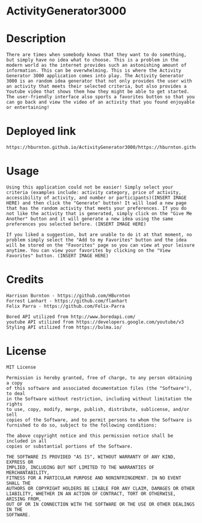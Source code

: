 # ActivityGenerator3000

# Description
    There are times when somebody knows that they want to do something, but simply have no idea what to choose. This is a problem in the modern world as the internet provides such an astonishing amount of information. This can be overwhelming. This is where the Activity Generator 3000 application comes into play. The Activity Generator 3000 is an random idea generator that not only provides the user with an activity that meets their selected criteria, but also provides a Youtube video that shows them how they might be able to get started. The user-friendly interface also sports a favorites button so that you can go back and view the video of an activity that you found enjoyable or entertaining! 

# Deployed link
    https://hburnton.github.io/ActivityGenerator3000/https://hburnton.github.io/ActivityGenerator3000/

# Usage
    Using this application could not be easier! Simply select your criteria (examples include: activity category, price of activity, accessibility of activity, and number or participants)(INSERT IMAGE HERE) and then click the "Generate" button! It will load a new page that has the random activity that meets your preferences. If you do not like the activity that is generated, simply click on the "Give Me Another" button and it will generate a new idea using the same preferences you selected before. (INSERT IMAGE HERE)

    If you liked a suggestion, but are unable to do it at that moment, no problem simply select the "Add to my Favorites" button and the idea will be stored on the "Favorites" page so you can view at your leisure anytime. You can view your favorites by clicking on the "View Favorites" button. (INSERT IMAGE HERE)
# Credits
    Harrison Burnton - https://github.com/HBurnton
    Forrest Lanhart - https://github.com/flanhart
    Felix Parra - https://github.com/Felix-Parra

    Bored API utilized from http://www.boredapi.com/
    youtube API utilized from https://developers.google.com/youtube/v3
    Styling API utilized from https://bulma.io/

# License

    MIT License 

    Permission is hereby granted, free of charge, to any person obtaining a copy
    of this software and associated documentation files (the "Software"), to deal
    in the Software without restriction, including without limitation the rights
    to use, copy, modify, merge, publish, distribute, sublicense, and/or sell
    copies of the Software, and to permit persons to whom the Software is
    furnished to do so, subject to the following conditions:

    The above copyright notice and this permission notice shall be included in all
    copies or substantial portions of the Software.

    THE SOFTWARE IS PROVIDED "AS IS", WITHOUT WARRANTY OF ANY KIND, EXPRESS OR
    IMPLIED, INCLUDING BUT NOT LIMITED TO THE WARRANTIES OF MERCHANTABILITY,
    FITNESS FOR A PARTICULAR PURPOSE AND NONINFRINGEMENT. IN NO EVENT SHALL THE
    AUTHORS OR COPYRIGHT HOLDERS BE LIABLE FOR ANY CLAIM, DAMAGES OR OTHER
    LIABILITY, WHETHER IN AN ACTION OF CONTRACT, TORT OR OTHERWISE, ARISING FROM,
    OUT OF OR IN CONNECTION WITH THE SOFTWARE OR THE USE OR OTHER DEALINGS IN THE
    SOFTWARE.

